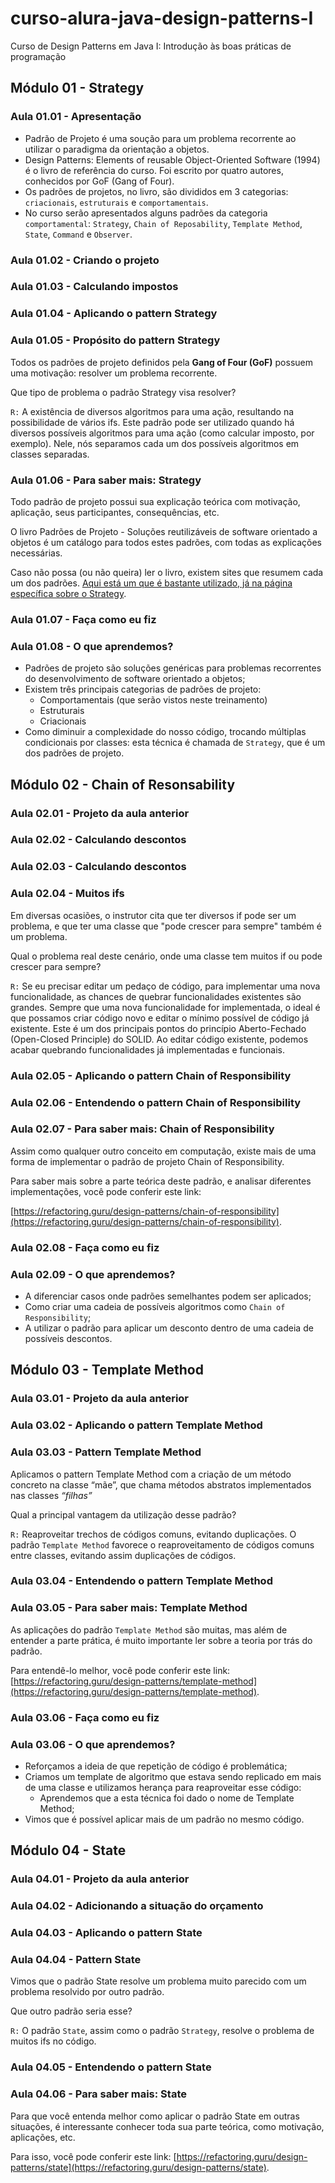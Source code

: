 # curso-alura-java-design-patterns-I
Curso de Design Patterns em Java I: Introdução às boas práticas de programação

## Módulo 01 - Strategy

### Aula 01.01 - Apresentação
- Padrão de Projeto é uma soução para um problema recorrente ao utilizar o paradigma da orientação a objetos.
- Design Patterns: Elements of reusable Object-Oriented Software (1994) é o livro de referência do curso. Foi escrito por quatro autores, conhecidos por GoF (Gang of Four).
- Os padrões de projetos, no livro, são divididos em 3 categorias: `criacionais`, `estruturais` e `comportamentais`.
- No curso serão apresentados alguns padrões da categoria `comportamental`: `Strategy`, `Chain of Reposability`, `Template Method`, `State`, `Command` e `Observer`.

### Aula 01.02 - Criando o projeto

### Aula 01.03 - Calculando impostos

### Aula 01.04 - Aplicando o pattern Strategy

### Aula 01.05 - Propósito do pattern Strategy
Todos os padrões de projeto definidos pela **Gang of Four (GoF)** possuem uma motivação: resolver um problema recorrente.

Que tipo de problema o padrão Strategy visa resolver?

`R:` A existência de diversos algoritmos para uma ação, resultando na possibilidade de vários ifs. Este padrão pode ser utilizado quando há diversos possíveis algoritmos para uma ação (como calcular imposto, por exemplo). Nele, nós separamos cada um dos possíveis algoritmos em classes separadas.

### Aula 01.06 - Para saber mais: Strategy

Todo padrão de projeto possui sua explicação teórica com motivação, aplicação, seus participantes, consequências, etc.

O livro Padrões de Projeto - Soluções reutilizáveis de software orientado a objetos é um catálogo para todos estes padrões, com todas as explicações necessárias.

Caso não possa (ou não queira) ler o livro, existem sites que resumem cada um dos padrões. [ Aqui está um que é bastante utilizado, já na página específica sobre o Strategy](https://refactoring.guru/design-patterns/strategy).

### Aula 01.07 - Faça como eu fiz

### Aula 01.08 - O que aprendemos?
- Padrões de projeto são soluções genéricas para problemas recorrentes do desenvolvimento de software orientado a objetos;
- Existem três principais categorias de padrões de projeto:
  - Comportamentais (que serão vistos neste treinamento)
  - Estruturais
  - Criacionais
-  Como diminuir a complexidade do nosso código, trocando múltiplas condicionais por classes: esta técnica é chamada de `Strategy`, que é um dos padrões de projeto.

## Módulo 02 - Chain of Resonsability

### Aula 02.01 - Projeto da aula anterior

### Aula 02.02 - Calculando descontos

### Aula 02.03 - Calculando descontos

### Aula 02.04 - Muitos ifs
Em diversas ocasiões, o instrutor cita que ter diversos if pode ser um problema, e que ter uma classe que "pode crescer para sempre" também é um problema.

Qual o problema real deste cenário, onde uma classe tem muitos if ou pode crescer para sempre?

`R:` Se eu precisar editar um pedaço de código, para implementar uma nova funcionalidade, as chances de quebrar funcionalidades existentes são grandes. Sempre que uma nova funcionalidade for implementada, o ideal é que possamos criar código novo e editar o mínimo possível de código já existente. Este é um dos principais pontos do princípio Aberto-Fechado (Open-Closed Principle) do SOLID. Ao editar código existente, podemos acabar quebrando funcionalidades já implementadas e funcionais.

### Aula 02.05 - Aplicando o pattern Chain of Responsibility

### Aula 02.06 - Entendendo o pattern Chain of Responsibility

### Aula 02.07 - Para saber mais: Chain of Responsibility
Assim como qualquer outro conceito em computação, existe mais de uma forma de implementar o padrão de projeto Chain of Responsibility.

Para saber mais sobre a parte teórica deste padrão, e analisar diferentes implementações, você pode conferir este link:

[https://refactoring.guru/design-patterns/chain-of-responsibility](https://refactoring.guru/design-patterns/chain-of-responsibility).

### Aula 02.08 - Faça como eu fiz

### Aula 02.09 - O que aprendemos?
- A diferenciar casos onde padrões semelhantes podem ser aplicados;
- Como criar uma cadeia de possíveis algoritmos como `Chain of Responsibility`;
- A utilizar o padrão para aplicar um desconto dentro de uma cadeia de possíveis descontos.

## Módulo 03 - Template Method

### Aula 03.01 - Projeto da aula anterior

### Aula 03.02 - Aplicando o pattern Template Method

### Aula 03.03 - Pattern Template Method
Aplicamos o pattern Template Method com a criação de um método concreto na classe “mãe”, que chama métodos abstratos implementados nas classes _“filhas”_

Qual a principal vantagem da utilização desse padrão?

`R:` Reaproveitar trechos de códigos comuns, evitando duplicações. O padrão `Template Method` favorece o reaproveitamento de códigos comuns entre classes, evitando assim duplicações de códigos.

### Aula 03.04 - Entendendo o pattern Template Method

### Aula 03.05 - Para saber mais: Template Method
As aplicações do padrão `Template Method` são muitas, mas além de entender a parte prática, é muito importante ler sobre a teoria por trás do padrão.

Para entendê-lo melhor, você pode conferir este link: [https://refactoring.guru/design-patterns/template-method](https://refactoring.guru/design-patterns/template-method).

### Aula 03.06 - Faça como eu fiz

### Aula 03.06 - O que aprendemos?
- Reforçamos a ideia de que repetição de código é problemática;
- Criamos um template de algoritmo que estava sendo replicado em mais de uma classe e utilizamos herança para reaproveitar esse código:
  - Aprendemos que a esta técnica foi dado o nome de Template Method;
- Vimos que é possível aplicar mais de um padrão no mesmo código.

## Módulo 04 - State

### Aula 04.01 - Projeto da aula anterior

### Aula 04.02 - Adicionando a situação do orçamento

### Aula 04.03 - Aplicando o pattern State

### Aula 04.04 - Pattern State
Vimos que o padrão State resolve um problema muito parecido com um problema resolvido por outro padrão.

Que outro padrão seria esse?

`R:` O padrão `State`, assim como o padrão `Strategy`, resolve o problema de muitos ifs no código.

### Aula 04.05 - Entendendo o pattern State

### Aula 04.06 - Para saber mais: State
Para que você entenda melhor como aplicar o padrão State em outras situações, é interessante conhecer toda sua parte teórica, como motivação, aplicações, etc.

Para isso, você pode conferir este link: [https://refactoring.guru/design-patterns/state](https://refactoring.guru/design-patterns/state).


